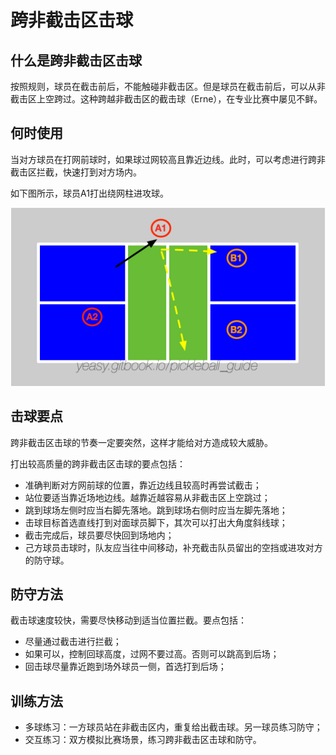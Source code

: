 # 跨非截击区击球

## 什么是跨非截击区击球

按照规则，球员在截击前后，不能触碰非截击区。但是球员在截击前后，可以从非截击区上空跨过。这种跨越非截击区的截击球（Erne），在专业比赛中屡见不鲜。

## 何时使用

当对方球员在打网前球时，如果球过网较高且靠近边线。此时，可以考虑进行跨非截击区拦截，快速打到对方场内。

如下图所示，球员A1打出绕网柱进攻球。

![跨非截击区截击](_images/erne.png)

## 击球要点

跨非截击区击球的节奏一定要突然，这样才能给对方造成较大威胁。

打出较高质量的跨非截击区击球的要点包括：

* 准确判断对方网前球的位置，靠近边线且较高时再尝试截击；
* 站位要适当靠近场地边线。越靠近越容易从非截击区上空跳过；
* 跳到球场左侧时应当右脚先落地。跳到球场右侧时应当左脚先落地；
* 击球目标首选直线打到对面球员脚下，其次可以打出大角度斜线球；
* 截击完成后，球员要尽快回到场地内；
* 己方球员击球时，队友应当往中间移动，补充截击队员留出的空挡或进攻对方的防守球。

## 防守方法

截击球速度较快，需要尽快移动到适当位置拦截。要点包括：

* 尽量通过截击进行拦截；
* 如果可以，控制回球高度，过网不要过高。否则可以跳高到后场；
* 回击球尽量靠近跑到场外球员一侧，首选打到后场；

## 训练方法

* 多球练习：一方球员站在非截击区内，重复给出截击球。另一球员练习防守；
* 交互练习：双方模拟比赛场景，练习跨非截击区击球和防守。